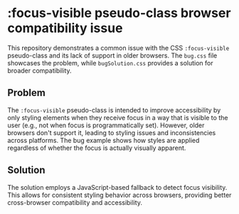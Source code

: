 # :focus-visible pseudo-class browser compatibility issue

This repository demonstrates a common issue with the CSS `:focus-visible` pseudo-class and its lack of support in older browsers.  The `bug.css` file showcases the problem, while `bugSolution.css` provides a solution for broader compatibility.

## Problem

The `:focus-visible` pseudo-class is intended to improve accessibility by only styling elements when they receive focus in a way that is visible to the user (e.g., not when focus is programmatically set). However, older browsers don't support it, leading to styling issues and inconsistencies across platforms.  The bug example shows how styles are applied regardless of whether the focus is actually visually apparent.

## Solution

The solution employs a JavaScript-based fallback to detect focus visibility. This allows for consistent styling behavior across browsers, providing better cross-browser compatibility and accessibility.